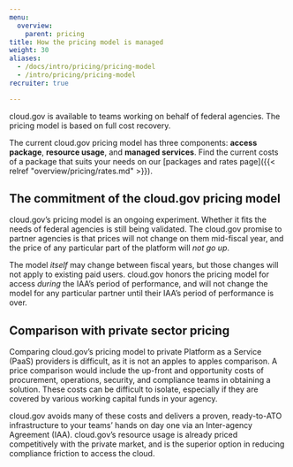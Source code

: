 ```yaml
---
menu:
  overview:
    parent: pricing
title: How the pricing model is managed
weight: 30
aliases:
  - /docs/intro/pricing/pricing-model
  - /intro/pricing/pricing-model
recruiter: true

---
```


cloud.gov is available to teams working on behalf of federal agencies. The pricing model is based on full cost recovery.

The current cloud.gov pricing model has three components: **access package**, **resource usage**, and **managed services**. Find the current costs of a package that suits your needs on our [packages and rates page]({{< relref "overview/pricing/rates.md" >}}).

## The commitment of the cloud.gov pricing model

cloud.gov’s pricing model is an ongoing experiment. Whether it fits the needs of federal agencies is still being validated. The cloud.gov promise to partner agencies is that prices will not change on them mid-fiscal year, and the price of any particular part of the platform will *not go up*.

The model _itself_ may change between fiscal years, but those changes will not apply to existing paid users. cloud.gov honors the pricing model for access _during_ the IAA’s period of performance, and will not change the model for any particular partner until their IAA’s period of performance is over.

## Comparison with private sector pricing

Comparing cloud.gov’s pricing model to private Platform as a Service (PaaS) providers is difficult, as it is not an apples to apples comparison. A price comparison would include the up-front and opportunity costs of procurement, operations, security, and compliance teams in obtaining a solution. These costs can be difficult to isolate, especially if they are covered by various working capital funds in your agency.

cloud.gov avoids many of these costs and delivers a proven, ready-to-ATO infrastructure to your teams’ hands on day one via an Inter-agency Agreement (IAA). cloud.gov’s resource usage is already priced competitively with the private market, and is the superior option in reducing compliance friction to access the cloud.
